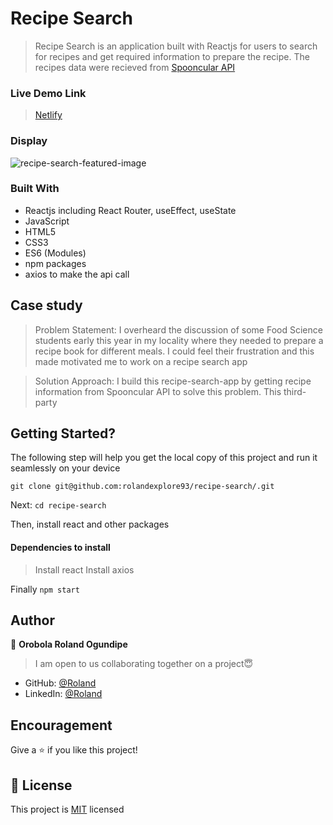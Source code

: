 # Recipe Search
> Recipe Search is an application built with Reactjs for users to search for recipes and get required information to prepare the recipe. The recipes data were recieved from [Spooncular API](https://spoonacular.com/food-api/docs#Search-Recipes-Complex)

### Live Demo Link
> [Netlify](https://recipe-search-by-roland.netlify.app/)

### Display
![recipe-search-featured-image](https://user-images.githubusercontent.com/63131597/169644840-879bd55c-eed0-4925-8989-ce945db69514.PNG)

### Built With
- Reactjs including React Router, useEffect, useState
- JavaScript
- HTML5
- CSS3
- ES6 (Modules)
- npm packages
- axios to make the api call

## Case study
> Problem Statement: I overheard the discussion of some Food Science students early this year in my locality where they needed to prepare a recipe book for different meals. I could feel their frustration and this made motivated me to work on a recipe search app

> Solution Approach: I build this recipe-search-app by getting recipe information from Spooncular API to solve this problem. This third-party

## Getting Started?
The following step will help you get the local copy of this project and run it seamlessly on your device

`git clone git@github.com:rolandexplore93/recipe-search/.git`

Next: `cd recipe-search`

Then, install react and other packages
#### Dependencies to install
> Install react
> Install axios

Finally `npm start`


## Author
👤 **Orobola Roland Ogundipe**
> I am open to us collaborating together on a project😇
- GitHub: [@Roland](https://github.com/rolandexplore93)
- LinkedIn: [@Roland](https://www.linkedin.com/in/roland-orobola/)

## Encouragement
Give a ⭐️ if you like this project!

## 📝 License
This project is [MIT](./MIT.md) licensed

